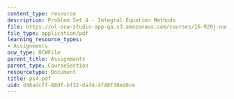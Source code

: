 ```yaml
---
content_type: resource
description: Problem Set 4 - Integral Equation Methods
file: https://ol-ocw-studio-app-qa.s3.amazonaws.com/courses/16-920j-numerical-methods-for-partial-differential-equations-sma-5212-spring-2003/d46adcff88dfbf32dafd4f48f38ed8ce_ps4.pdf
file_type: application/pdf
learning_resource_types:
- Assignments
ocw_type: OCWFile
parent_title: Assignments
parent_type: CourseSection
resourcetype: Document
title: ps4.pdf
uid: d46adcff-88df-bf32-dafd-4f48f38ed8ce
---
```

